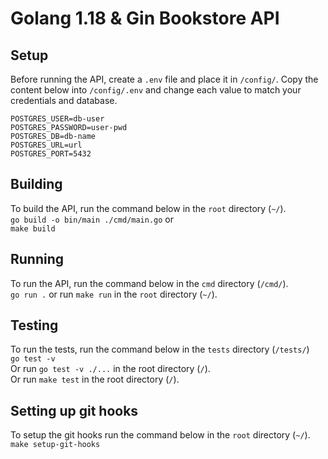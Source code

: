# Golang 1.18 & Gin Bookstore API

## Setup
Before running the API, create a `.env` file and place it in `/config/`. Copy the content below into `/config/.env` and change each value to match your credentials and database. 
```
POSTGRES_USER=db-user
POSTGRES_PASSWORD=user-pwd
POSTGRES_DB=db-name
POSTGRES_URL=url
POSTGRES_PORT=5432
```

## Building
To build the API, run the command below in the `root` directory (`~/`). <br />
```go build -o bin/main ./cmd/main.go```
or <br />
```make build```

## Running
To run the API, run the command below in the `cmd` directory (`/cmd/`). <br />
```go run .```
or run `make run` in the `root` directory (`~/`). <br />


## Testing
To run the tests, run the command below in the `tests` directory (`/tests/`) <br />
```go test -v``` <br /> 
Or run `go test -v ./...` in the root directory (`/`). <br /> 
Or run `make test` in the root directory (`/`). <br /> 

## Setting up git hooks
To setup the git hooks run the command below in the `root` directory (`~/`). <br />
```make setup-git-hooks``` <br /> 
